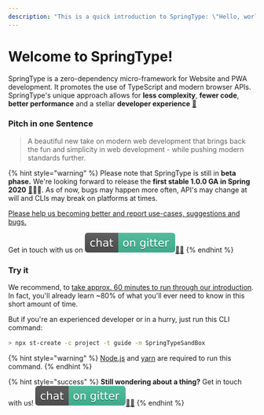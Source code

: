 ```yaml
---
description: "This is a quick introduction to SpringType: \"Hello, world!\" \U0001F603"
---
```


# Welcome to SpringType!

SpringType is a zero-dependency micro-framework for Website and PWA development. It promotes the use of TypeScript and modern browser APIs. SpringType's unique approach allows for **less complexity**, **fewer code**, **better performance** and a stellar **developer experience** [🚀](https://emojipedia.org/rocket/)

### Pitch in one Sentence

> A beautiful new take on modern web development that brings back the fun and simplicity in web development - while pushing modern standards further.

{% hint style="warning" %}
Please note that SpringType is still in **beta phase.** We're looking forward to release the **first stable 1.0.0 GA in Spring 2020** [🌱](https://emojipedia.org/seedling/)🚀😎. As of now, bugs may happen more often, API's may change at will and CLIs may break on platforms at times.

[Please help us becoming better and report use-cases, suggestions and bugs.](https://github.com/springtype-org/springtype/issues)

Get in touch with us on  [![](.gitbook/assets/gitter.svg)](https://gitter.im/springtype-official/springtype?utm_source=badge&utm_medium=badge&utm_campaign=pr-badge)[💬](https://emojipedia.org/speech-balloon/)[🤓](https://emojipedia.org/nerd-face/)
{% endhint %}

### Try it

We recommend, to [take approx. 60 minutes to run through our introduction](introduction/). In fact, you'll already learn ~80% of what you'll ever need to know in this short amount of time.

But if you're an experienced developer or in a hurry, just run this CLI command:

```bash
> npx st-create -c project -t guide -n SpringTypeSandBox
```

{% hint style="warning" %}
[N](https://nodejs.org)[ode.js](https://nodejs.org) and [yarn](https://classic.yarnpkg.com/en/docs/install) are required to run this command.
{% endhint %}

{% hint style="success" %}
 **Still wondering about a thing?** Get in touch with us! [![](.gitbook/assets/gitter.svg)](https://gitter.im/springtype-official/springtype?utm_source=badge&utm_medium=badge&utm_campaign=pr-badge)[💬](https://emojipedia.org/speech-balloon/)[🤓](https://emojipedia.org/nerd-face/)
{% endhint %}

